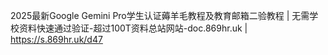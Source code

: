 2025最新Google Gemini Pro学生认证薅羊毛教程及教育邮箱二验教程 | 无需学校资料快速通过验证-超过100T资料总站网站-doc.869hr.uk | https://s.869hr.uk/d47